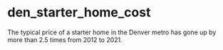 # den_starter_home_cost
The typical price of a starter home in the Denver metro has gone up by more than 2.5 times from 2012 to 2021.
